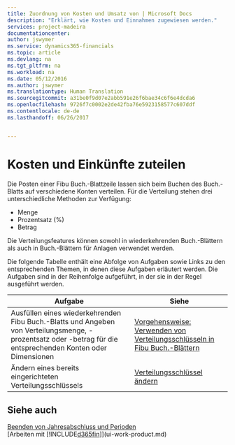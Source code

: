 ```yaml
---
title: Zuordnung von Kosten und Umsatz von | Microsoft Docs
description: "Erklärt, wie Kosten und Einnahmen zugewiesen werden."
services: project-madeira
documentationcenter: 
author: jswymer
ms.service: dynamics365-financials
ms.topic: article
ms.devlang: na
ms.tgt_pltfrm: na
ms.workload: na
ms.date: 05/12/2016
ms.author: jswymer
ms.translationtype: Human Translation
ms.sourcegitcommit: a31be0f9d07e2abb591e26f6bae34c6f6e4dcda6
ms.openlocfilehash: 9726f7c0002e2de42fba76e5923158577c607ddf
ms.contentlocale: de-de
ms.lasthandoff: 06/26/2017


---
```

# Kosten und Einkünfte zuteilen
<a id="allocating-costs-and-income" class="xliff"></a>
Die Posten einer Fibu Buch.-Blattzeile lassen sich beim Buchen des Buch.-Blatts auf verschiedene Konten verteilen. Für die Verteilung stehen drei unterschiedliche Methoden zur Verfügung:

* Menge
* Prozentsatz (%)
* Betrag

Die Verteilungsfeatures können sowohl in wiederkehrenden Buch.-Blättern als auch in Buch.-Blättern für Anlagen verwendet werden.
<!--You can also distribute the cost or revenue of a line to an intercompany partner when you post a sales or purchase document. When you post the document, a line will be posted in your general journal, and a corresponding line will be created in the intercompany outbox.-->

Die folgende Tabelle enthält eine Abfolge von Aufgaben sowie Links zu den entsprechenden Themen, in denen diese Aufgaben erläutert werden. Die Aufgaben sind in der Reihenfolge aufgeführt, in der sie in der Regel ausgeführt werden.

| Aufgabe | Siehe |
| --- | --- |
| Ausfüllen eines wiederkehrenden Fibu Buch.-Blatts und Angeben von Verteilungsmenge, -prozentsatz oder -betrag für die entsprechenden Konten oder Dimensionen |[Vorgehensweise: Verwenden von Verteilungsschlüsseln in Fibu Buch.-Blättern](ui-how-use-allocation-keys-general-journals.md) |
| Ändern eines bereits eingerichteten Verteilungsschlüssels |[Verteilungsschlüssel ändern](ui-how-use-allocation-keys-general-journals.md) |

## Siehe auch
<a id="see-also" class="xliff"></a>
[Beenden von Jahresabschluss und Perioden](year-close-years-periods.md)  
[Arbeiten mit [!INCLUDE[d365fin](includes/d365fin_md.md)]](ui-work-product.md)


